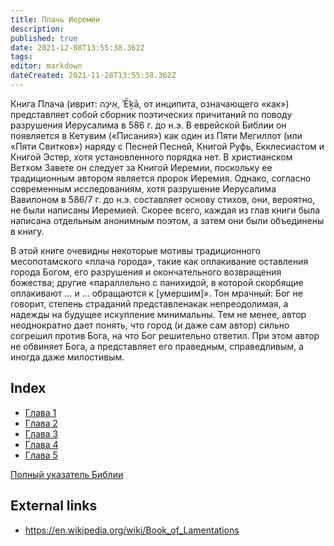```yaml
---
title: Плачь Иеремии
description: 
published: true
date: 2021-12-08T13:55:38.362Z
tags: 
editor: markdown
dateCreated: 2021-11-28T13:55:38.362Z
---
```


Книга Плача (иврит: אֵיכָה, ʾĒḵā, от инципита, означающего «как») представляет собой сборник поэтических причитаний по поводу разрушения Иерусалима в 586 г. до н.э. В еврейской Библии он появляется в Кетувим («Писания») как один из Пяти Мегиллот (или «Пяти Свитков») наряду с Песней Песней, Книгой Руфь, Екклесиастом и Книгой Эстер, хотя установленного порядка нет. В христианском Ветхом Завете он следует за Книгой Иеремии, поскольку ее традиционным автором является пророк Иеремия. Однако, согласно современным исследованиям, хотя разрушение Иерусалима Вавилоном в 586/7 г. до н.э. составляет основу стихов, они, вероятно, не были написаны Иеремией. Скорее всего, каждая из глав книги была написана отдельным анонимным поэтом, а затем они были объединены в книгу.

В этой книге очевидны некоторые мотивы традиционного месопотамского «плача города», такие как оплакивание оставления города Богом, его разрушения и окончательного возвращения божества; другие «параллельно с панихидой, в которой скорбящие оплакивают ... и ... обращаются к [умершим]». Тон мрачный: Бог не говорит, степень страданий представлена ​​как непреодолимая, а надежды на будущее искупление минимальны. Тем не менее, автор неоднократно дает понять, что город (и даже сам автор) сильно согрешил против Бога, на что Бог решительно ответил. При этом автор не обвиняет Бога, а представляет его праведным, справедливым, а иногда даже милостивым. 

## Index

- [Глава 1](/ru/Bible/Lamentations/1)
- [Глава 2](/ru/Bible/Lamentations/2)
- [Глава 3](/ru/Bible/Lamentations/3)
- [Глава 4](/ru/Bible/Lamentations/4)
- [Глава 5](/ru/Bible/Lamentations/5)



[Полный указатель Библии](/ru/index/bible)


## External links

- https://en.wikipedia.org/wiki/Book_of_Lamentations